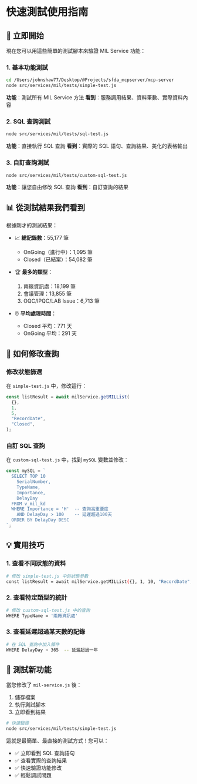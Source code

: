 # 快速測試使用指南

## 🚀 立即開始

現在您可以用這些簡單的測試腳本來驗證 MIL Service 功能：

### 1. 基本功能測試

```bash
cd /Users/johnshaw77/Desktop/@Projects/sfda_mcpserver/mcp-server
node src/services/mil/tests/simple-test.js
```

**功能**：測試所有 MIL Service 方法
**看到**：服務調用結果、資料筆數、實際資料內容

### 2. SQL 查詢測試

```bash
node src/services/mil/tests/sql-test.js
```

**功能**：直接執行 SQL 查詢
**看到**：實際的 SQL 語句、查詢結果、美化的表格輸出

### 3. 自訂查詢測試

```bash
node src/services/mil/tests/custom-sql-test.js
```

**功能**：讓您自由修改 SQL 查詢
**看到**：自訂查詢的結果

## 📊 從測試結果我們看到

根據剛才的測試結果：

- 📈 **總記錄數**：55,177 筆

  - OnGoing（進行中）：1,095 筆
  - Closed（已結案）：54,082 筆

- 🏆 **最多的類型**：

  1. 兩廠資訊處：18,199 筆
  2. 會議管理：13,855 筆
  3. OQC/IPQC/LAB Issue：6,713 筆

- ⏰ **平均處理時間**：
  - Closed 平均：771 天
  - OnGoing 平均：291 天

## 🔧 如何修改查詢

### 修改狀態篩選

在 `simple-test.js` 中，修改這行：

```javascript
const listResult = await milService.getMILList(
  {},
  1,
  5,
  "RecordDate",
  "Closed",
);
```

### 自訂 SQL 查詢

在 `custom-sql-test.js` 中，找到 `mySQL` 變數並修改：

```javascript
const mySQL = `
  SELECT TOP 10
    SerialNumber,
    TypeName,
    Importance,
    DelayDay
  FROM v_mil_kd 
  WHERE Importance = 'H'  -- 查詢高重要度
    AND DelayDay > 100    -- 延遲超過100天
  ORDER BY DelayDay DESC
`;
```

## 💡 實用技巧

### 1. 查看不同狀態的資料

```bash
# 修改 simple-test.js 中的狀態參數
const listResult = await milService.getMILList({}, 1, 10, "RecordDate", "Closed");
```

### 2. 查看特定類型的統計

```bash
# 修改 custom-sql-test.js 中的查詢
WHERE TypeName = '兩廠資訊處'
```

### 3. 查看延遲超過某天數的記錄

```bash
# 在 SQL 查詢中加入條件
WHERE DelayDay > 365  -- 延遲超過一年
```

## 🎯 測試新功能

當您修改了 `mil-service.js` 後：

1. 儲存檔案
2. 執行測試腳本
3. 立即看到結果

```bash
# 快速驗證
node src/services/mil/tests/simple-test.js
```

這就是最簡單、最直接的測試方式！您可以：

- ✅ 立即看到 SQL 查詢語句
- ✅ 查看實際的查詢結果
- ✅ 快速驗證功能修改
- ✅ 輕鬆調試問題
